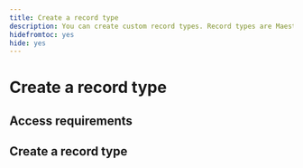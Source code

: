```yaml
---
title: Create a record type
description: You can create custom record types. Record types are Maestro objects. 
hidefromtoc: yes
hide: yes
---
```


<!--udpate the metadata with real information when making this avilable in TOC and in the left nav-->


# Create a record type

## Access requirements

## Create a record type

